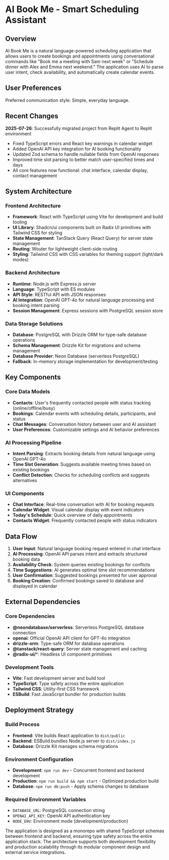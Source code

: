 # AI Book Me - Smart Scheduling Assistant

## Overview

AI Book Me is a natural language-powered scheduling application that allows users to create bookings and appointments using conversational commands like "Book me a meeting with Sam next week" or "Schedule dinner with Alex and Emma next weekend." The application uses AI to parse user intent, check availability, and automatically create calendar events.

## User Preferences

Preferred communication style: Simple, everyday language.

## Recent Changes

**2025-07-26**: Successfully migrated project from Replit Agent to Replit environment
- Fixed TypeScript errors and React key warnings in calendar widget
- Added OpenAI API key integration for AI booking functionality
- Updated Zod schema to handle nullable fields from OpenAI responses  
- Improved time slot parsing to better match user-specified times and days
- All core features now functional: chat interface, calendar display, contact management

## System Architecture

### Frontend Architecture
- **Framework**: React with TypeScript using Vite for development and build tooling
- **UI Library**: Shadcn/ui components built on Radix UI primitives with Tailwind CSS for styling
- **State Management**: TanStack Query (React Query) for server state management
- **Routing**: Wouter for lightweight client-side routing
- **Styling**: Tailwind CSS with CSS variables for theming support (light/dark modes)

### Backend Architecture
- **Runtime**: Node.js with Express.js server
- **Language**: TypeScript with ES modules
- **API Style**: RESTful API with JSON responses
- **AI Integration**: OpenAI GPT-4o for natural language processing and booking intent parsing
- **Session Management**: Express sessions with PostgreSQL session store

### Data Storage Solutions
- **Database**: PostgreSQL with Drizzle ORM for type-safe database operations
- **Schema Management**: Drizzle Kit for migrations and schema management
- **Database Provider**: Neon Database (serverless PostgreSQL)
- **Fallback**: In-memory storage implementation for development/testing

## Key Components

### Core Data Models
- **Contacts**: User's frequently contacted people with status tracking (online/offline/busy)
- **Bookings**: Calendar events with scheduling details, participants, and status
- **Chat Messages**: Conversation history between user and AI assistant
- **User Preferences**: Customizable settings and AI behavior preferences

### AI Processing Pipeline
- **Intent Parsing**: Extracts booking details from natural language using OpenAI GPT-4o
- **Time Slot Generation**: Suggests available meeting times based on existing bookings
- **Conflict Detection**: Checks for scheduling conflicts and suggests alternatives

### UI Components
- **Chat Interface**: Real-time conversation with AI for booking requests
- **Calendar Widget**: Visual calendar display with event indicators
- **Today's Schedule**: Quick overview of daily appointments
- **Contacts Widget**: Frequently contacted people with status indicators

## Data Flow

1. **User Input**: Natural language booking request entered in chat interface
2. **AI Processing**: OpenAI API parses intent and extracts structured booking data
3. **Availability Check**: System queries existing bookings for conflicts
4. **Time Suggestions**: AI generates optimal time slot recommendations
5. **User Confirmation**: Suggested bookings presented for user approval
6. **Booking Creation**: Confirmed bookings saved to database and displayed in calendar

## External Dependencies

### Core Dependencies
- **@neondatabase/serverless**: Serverless PostgreSQL database connection
- **openai**: Official OpenAI API client for GPT-4o integration
- **drizzle-orm**: Type-safe ORM for database operations
- **@tanstack/react-query**: Server state management and caching
- **@radix-ui/***: Headless UI component primitives

### Development Tools
- **Vite**: Fast development server and build tool
- **TypeScript**: Type safety across the entire application
- **Tailwind CSS**: Utility-first CSS framework
- **ESBuild**: Fast JavaScript bundler for production builds

## Deployment Strategy

### Build Process
- **Frontend**: Vite builds React application to `dist/public`
- **Backend**: ESBuild bundles Node.js server to `dist/index.js`
- **Database**: Drizzle Kit manages schema migrations

### Environment Configuration
- **Development**: `npm run dev` - Concurrent frontend and backend development
- **Production**: `npm run build && npm start` - Optimized production build
- **Database**: `npm run db:push` - Apply schema changes to database

### Required Environment Variables
- `DATABASE_URL`: PostgreSQL connection string
- `OPENAI_API_KEY`: OpenAI API authentication key
- `NODE_ENV`: Environment mode (development/production)

The application is designed as a monorepo with shared TypeScript schemas between frontend and backend, ensuring type safety across the entire application stack. The architecture supports both development flexibility and production scalability through its modular component design and external service integrations.